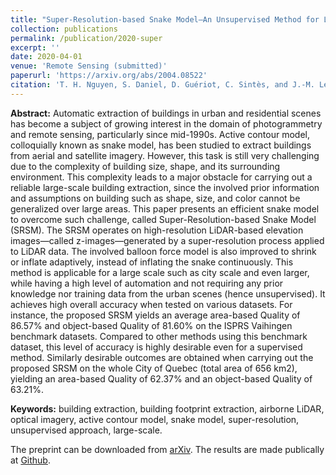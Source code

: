```yaml
---
title: "Super-Resolution-based Snake Model—An Unsupervised Method for Large-Scale Building Extraction using Airborne LiDAR Data and Optical Image"
collection: publications
permalink: /publication/2020-super
excerpt: ''
date: 2020-04-01
venue: 'Remote Sensing (submitted)'
paperurl: 'https://arxiv.org/abs/2004.08522'
citation: 'T. H. Nguyen, S. Daniel, D. Guériot, C. Sintès, and J.-M. Le Caillec. (2020). &quot;Super-Resolution-based Snake Model—An Unsupervised Method for Large-Scale Building Extraction using Airborne LiDAR Data and Optical Image.&quot; <i>arXiv preprint arXiv:2004.08522</i>. X(x).'
---
```


**Abstract:** Automatic extraction of buildings in urban and residential scenes has become a subject of growing interest in the domain of photogrammetry and remote sensing, particularly since mid-1990s. Active contour model, colloquially known as snake model, has been studied to extract buildings from aerial and satellite imagery. However, this task is still very challenging due to the complexity of building size, shape, and its surrounding environment. This complexity leads to a major obstacle for carrying out a reliable large-scale building extraction, since the involved prior information and assumptions on building such as shape, size, and color cannot be generalized over large areas. This paper presents an efficient snake model to overcome such challenge, called Super-Resolution-based Snake Model (SRSM). The SRSM operates on high-resolution LiDAR-based elevation images—called z-images—generated by a super-resolution process applied to LiDAR data. The involved balloon force model is also improved to shrink or inflate adaptively, instead of inflating the snake continuously. This method is applicable for a large scale such as city scale and even larger, while having a high level of automation and not requiring any prior knowledge nor training data from the urban scenes (hence unsupervised). It achieves high overall accuracy when tested on various datasets. For instance, the proposed SRSM yields an average area-based Quality of 86.57% and object-based Quality of 81.60% on the ISPRS Vaihingen benchmark datasets. Compared to other methods using this benchmark dataset, this level of accuracy is highly desirable even for a supervised method. Similarly desirable outcomes are obtained when carrying out the proposed SRSM on the whole City of Quebec (total area of 656 km2), yielding an area-based Quality of 62.37% and an object-based Quality of 63.21%.

**Keywords:** building extraction, building footprint extraction, airborne LiDAR, optical imagery, active contour model, snake model, super-resolution, unsupervised approach, large-scale.

The preprint can be downloaded from [arXiv](https://arxiv.org/abs/2004.08522).
The results are made publically at [Github](https://github.com/nthuy190991/SRSM_QuebecCity_building_extraction).
